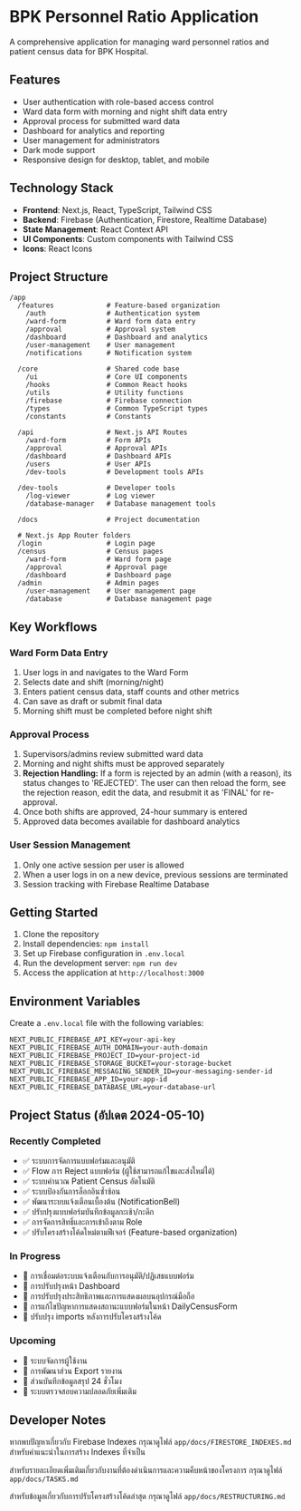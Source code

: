 # BPK Personnel Ratio Application

A comprehensive application for managing ward personnel ratios and patient census data for BPK Hospital.

## Features

- User authentication with role-based access control
- Ward data form with morning and night shift data entry
- Approval process for submitted ward data
- Dashboard for analytics and reporting
- User management for administrators
- Dark mode support
- Responsive design for desktop, tablet, and mobile

## Technology Stack

- **Frontend**: Next.js, React, TypeScript, Tailwind CSS
- **Backend**: Firebase (Authentication, Firestore, Realtime Database)
- **State Management**: React Context API
- **UI Components**: Custom components with Tailwind CSS
- **Icons**: React Icons

## Project Structure

```
/app
  /features             # Feature-based organization
    /auth               # Authentication system
    /ward-form          # Ward form data entry
    /approval           # Approval system
    /dashboard          # Dashboard and analytics
    /user-management    # User management
    /notifications      # Notification system
      
  /core                 # Shared code base
    /ui                 # Core UI components
    /hooks              # Common React hooks
    /utils              # Utility functions
    /firebase           # Firebase connection
    /types              # Common TypeScript types
    /constants          # Constants
    
  /api                  # Next.js API Routes
    /ward-form          # Form APIs
    /approval           # Approval APIs
    /dashboard          # Dashboard APIs
    /users              # User APIs
    /dev-tools          # Development tools APIs
    
  /dev-tools            # Developer tools
    /log-viewer         # Log viewer
    /database-manager   # Database management tools
    
  /docs                 # Project documentation

  # Next.js App Router folders
  /login                # Login page
  /census               # Census pages
    /ward-form          # Ward form page
    /approval           # Approval page
    /dashboard          # Dashboard page
  /admin                # Admin pages
    /user-management    # User management page
    /database           # Database management page
```

## Key Workflows

### Ward Form Data Entry
1. User logs in and navigates to the Ward Form
2. Selects date and shift (morning/night)
3. Enters patient census data, staff counts and other metrics
4. Can save as draft or submit final data
5. Morning shift must be completed before night shift

### Approval Process
1. Supervisors/admins review submitted ward data
2. Morning and night shifts must be approved separately
3. **Rejection Handling:** If a form is rejected by an admin (with a reason), its status changes to 'REJECTED'. The user can then reload the form, see the rejection reason, edit the data, and resubmit it as 'FINAL' for re-approval.
4. Once both shifts are approved, 24-hour summary is entered
5. Approved data becomes available for dashboard analytics

### User Session Management
1. Only one active session per user is allowed
2. When a user logs in on a new device, previous sessions are terminated
3. Session tracking with Firebase Realtime Database

## Getting Started

1. Clone the repository
2. Install dependencies: `npm install`
3. Set up Firebase configuration in `.env.local`
4. Run the development server: `npm run dev`
5. Access the application at `http://localhost:3000`

## Environment Variables

Create a `.env.local` file with the following variables:

```
NEXT_PUBLIC_FIREBASE_API_KEY=your-api-key
NEXT_PUBLIC_FIREBASE_AUTH_DOMAIN=your-auth-domain
NEXT_PUBLIC_FIREBASE_PROJECT_ID=your-project-id
NEXT_PUBLIC_FIREBASE_STORAGE_BUCKET=your-storage-bucket
NEXT_PUBLIC_FIREBASE_MESSAGING_SENDER_ID=your-messaging-sender-id
NEXT_PUBLIC_FIREBASE_APP_ID=your-app-id
NEXT_PUBLIC_FIREBASE_DATABASE_URL=your-database-url
```

## Project Status (อัปเดต 2024-05-10)

### Recently Completed
- ✅ ระบบการจัดการแบบฟอร์มและอนุมัติ
- ✅ Flow การ Reject แบบฟอร์ม (ผู้ใช้สามารถแก้ไขและส่งใหม่ได้)
- ✅ ระบบคำนวณ Patient Census อัตโนมัติ
- ✅ ระบบป้องกันการล็อกอินซ้ำซ้อน
- ✅ พัฒนาระบบแจ้งเตือนเบื้องต้น (NotificationBell)
- ✅ ปรับปรุงแบบฟอร์มบันทึกข้อมูลกะเช้า/กะดึก
- ✅ การจัดการสิทธิ์และการเข้าถึงตาม Role
- ✅ ปรับโครงสร้างโค้ดใหม่ตามฟีเจอร์ (Feature-based organization)

### In Progress
- 🔄 การเชื่อมต่อระบบแจ้งเตือนกับการอนุมัติ/ปฏิเสธแบบฟอร์ม
- 🔄 การปรับปรุงหน้า Dashboard
- 🔄 การปรับปรุงประสิทธิภาพและการแสดงผลบนอุปกรณ์มือถือ
- 🔄 การแก้ไขปัญหาการแสดงสถานะแบบฟอร์มในหน้า DailyCensusForm
- 🔄 ปรับปรุง imports หลังการปรับโครงสร้างโค้ด

### Upcoming
- 📅 ระบบจัดการผู้ใช้งาน
- 📅 การพัฒนาส่วน Export รายงาน
- 📅 ส่วนบันทึกข้อมูลสรุป 24 ชั่วโมง
- 📅 ระบบตรวจสอบความปลอดภัยเพิ่มเติม

## Developer Notes

หากพบปัญหาเกี่ยวกับ Firebase Indexes กรุณาดูไฟล์ `app/docs/FIRESTORE_INDEXES.md` สำหรับคำแนะนำในการสร้าง Indexes ที่จำเป็น

สำหรับรายละเอียดเพิ่มเติมเกี่ยวกับงานที่ต้องดำเนินการและความคืบหน้าของโครงการ กรุณาดูไฟล์ `app/docs/TASKS.md`

สำหรับข้อมูลเกี่ยวกับการปรับโครงสร้างโค้ดล่าสุด กรุณาดูไฟล์ `app/docs/RESTRUCTURING.md`
